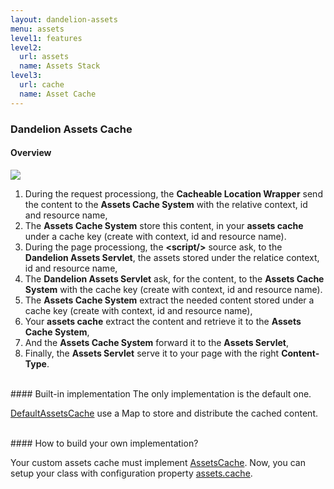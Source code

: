 ```yaml
---
layout: dandelion-assets
menu: assets
level1: features
level2:
  url: assets
  name: Assets Stack
level3:
  url: cache
  name: Asset Cache
---
```


### Dandelion Assets Cache
#### Overview

![](/assets/images/docs/dandelion/assets-cache.png)

1. During the request processiong, the **Cacheable Location Wrapper** send the content to the **Assets Cache System** with the relative context, id and resource name,
2. The **Assets Cache System** store this content, in your **assets cache** under a cache key (create with context, id and resource name).
3. During the page processiong, the **&lt;script/&gt;** source ask, to the **Dandelion Assets Servlet**, the assets stored under the relatice context, id and resource name,
4. The **Dandelion Assets Servlet** ask, for the content, to the **Assets Cache System** with the cache key (create with context, id and resource name).
5. The **Assets Cache System** extract the needed content stored under a cache key (create with context, id and resource name),
6. Your **assets cache** extract the content and retrieve it to the **Assets Cache System**,
7. And the **Assets Cache System** forward it to the **Assets Servlet**,
8. Finally, the **Assets Servlet** serve it to your page with the right **Content-Type**.

<br />
#### Built-in implementation
The only implementation is the default one.

[DefaultAssetsCache](/dandelion/ref/javadoc/dandelion-core/com/github/dandelion/core/asset/cache/DefaultAssetsCache.html) use a Map to store and distribute the cached content.

<br />
#### How to build your own implementation?

Your custom assets cache must implement [AssetsCache](/dandelion/ref/javadoc/dandelion-core/com/github/dandelion/core/asset/cache/AssetsCache.html).
Now, you can setup your class with configuration property [assets.cache](/dandelion/ref/configuration/#assets.cache).
